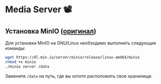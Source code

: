 # Media Server 📽

## Установка MinIO ([оригинал](https://docs.min.io/docs/minio-quickstart-guide.html))
Для установки MinIO на GNU/Linux необходимо выполнить следующие команды:
```bash
wget https://dl.min.io/server/minio/release/linux-amd64/minio
chmod +x minio
./minio server /data
```

Замените `/data` на путь, где вы хотите расположить свое хранилище.
 